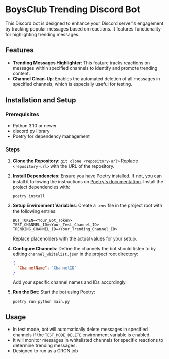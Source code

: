 
# BoysClub Trending Discord Bot

This Discord bot is designed to enhance your Discord server's engagement by tracking popular messages based on reactions. It features functionality for highlighting trending messages.

## Features

- **Trending Messages Highlighter**: This feature tracks reactions on messages within specified channels to identify and promote trending content.
- **Channel Clean-Up**: Enables the automated deletion of all messages in specified channels, which is especially useful for testing.

## Installation and Setup

### Prerequisites
- Python 3.10 or newer
- discord.py library
- Poetry for dependency management

### Steps

1. **Clone the Repository**:
   `git clone <repository-url>`
   Replace `<repository-url>` with the URL of the repository.

2. **Install Dependencies**:
   Ensure you have Poetry installed. If not, you can install it following the instructions on [Poetry's documentation](https://python-poetry.org/docs/#installation).
   Install the project dependencies with:
   ```
   poetry install
   ```

3. **Setup Environment Variables**:
   Create a `.env` file in the project root with the following entries:
   ```
   BOT_TOKEN=<Your_Bot_Token>
   TEST_CHANNEL_ID=<Your_Test_Channel_ID>
   TRENDING_CHANNEL_ID=<Your_Trending_Channel_ID>
   ```
   Replace placeholders with the actual values for your setup.

4. **Configure Channels**:
   Define the channels the bot should listen to by editing `channel_whitelist.json` in the project root directory:
   ```json
   {
     "ChannelName": "ChannelID"
   }
   ```
   Add your specific channel names and IDs accordingly.

5. **Run the Bot**:
   Start the bot using Poetry:
   ```
   poetry run python main.py
   ```

## Usage

- In test mode, bot will automatically delete messages in specified channels if the `TEST_MODE_DELETE` environment variable is enabled.
- It will monitor messages in whitelisted channels for specific reactions to determine trending messages.
- Designed to run as a CRON job
